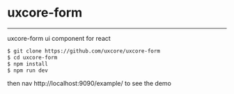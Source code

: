 # uxcore-form
---

uxcore-form ui component for react


```sh
$ git clone https://github.com/uxcore/uxcore-form
$ cd uxcore-form
$ npm install
$ npm run dev
```

then nav http://localhost:9090/example/ to see the demo

